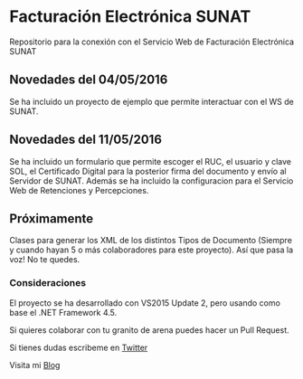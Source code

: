 # Facturación Electrónica SUNAT
Repositorio para la conexión con el Servicio Web de Facturación Electrónica SUNAT

## Novedades del 04/05/2016 ##
Se ha incluido un proyecto de ejemplo que permite interactuar con el WS de SUNAT.

## Novedades del 11/05/2016 ##
Se ha incluido un formulario que permite escoger el RUC, el usuario y clave SOL, el Certificado Digital para la posterior firma del documento y envío al Servidor de SUNAT.
Además se ha incluido la configuracion para el Servicio Web de Retenciones y Percepciones.

## Próximamente
Clases para generar los XML de los distintos Tipos de Documento (Siempre y cuando hayan 5 o más colaboradores para este proyecto). Así que pasa la voz! No te quedes.

### Consideraciones ###
El proyecto se ha desarrollado con VS2015 Update 2, pero usando como base el 
.NET Framework 4.5.

Si quieres colaborar con tu granito de arena puedes hacer un Pull Request.

Si tienes dudas escribeme en [Twitter](http://twitter.com/evelascom)

Visita mi [Blog](http://erickorlando.com)
